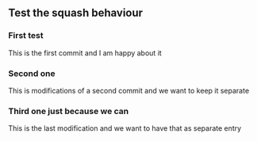 ## Test the squash behaviour

### First test
This is the first commit and I am happy about it

### Second one
This is modifications of a second commit and we want to keep it separate

### Third one just because we can
This is the last modification and we want to have that as separate entry

